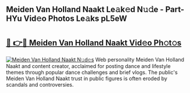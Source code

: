 ## Meiden Van Holland Naakt Le𝚊k𝚎d N𝚞𝚍e - Part-HYu Vid𝚎o Photos Le𝚊ks pL5eW

# <h2><a href="http://fb6kfd.evod.top/?m=Meiden+Van+Holland+Naakt">🔗 👉🔴 Meiden Van Holland Naakt Vid𝚎o Ph𝚘t𝚘s</a></h2>

[![Meiden Van Holland Naakt N𝚞d𝚎s](https://i.imgur.com/8V9OHl7.gif)](http://fb6kfd.evod.top/?m=Meiden+Van+Holland+Naakt)
Web personality Meiden Van Holland Naakt and content creator, acclaimed for posting dance and lifestyle themes through popular dance challenges and brief vlogs. The public's Meiden Van Holland Naakt trust in public figures is often eroded by scandals and controversies. 
